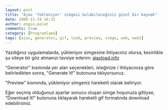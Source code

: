 ```yaml
---
layout: post
title: "Ajax 'Yükleniyor' simgesi bulabileceğiniz güzel bir kaynak"
date: 2009-11-19 16:32
author: engin.polat
comments: true
category: [Programlama]
tags: [ajax, generator, gif, load, preview, simge, web, web2]
---
```

Yazdığınız uygulamalarda, yükleniyor simgesine ihtiyacınız olursa, kesinlikle şu siteye bir göz atmanızı tavsiye ederim: <a title="Ajax Load" href="http://www.ajaxload.info" target="_blank">ajaxload.info</a>

"Generator" kısmında yer alan seçenekleri, isteğinize / ihtiyacınıza göre belirledikten sonra, "Generate It!" butonuna tıklıyorsunuz.

"Preview" kısmında, yükleniyor simgeniz hareketli olarak beliriyor.

Eğer seçmiş olduğunuz ayarlar sonucu oluşan simge hoşunuza gittiyse, "Download It!" butonuna tıklayarak hareketli gif formatında download edebilirsiniz.

